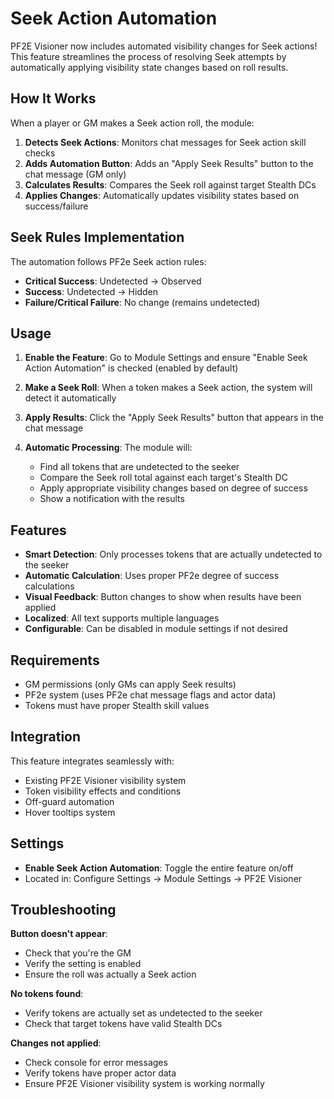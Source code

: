 # Seek Action Automation

PF2E Visioner now includes automated visibility changes for Seek actions! This feature streamlines the process of resolving Seek attempts by automatically applying visibility state changes based on roll results.

## How It Works

When a player or GM makes a Seek action roll, the module:

1. **Detects Seek Actions**: Monitors chat messages for Seek action skill checks
2. **Adds Automation Button**: Adds an "Apply Seek Results" button to the chat message (GM only)
3. **Calculates Results**: Compares the Seek roll against target Stealth DCs
4. **Applies Changes**: Automatically updates visibility states based on success/failure

## Seek Rules Implementation

The automation follows PF2e Seek action rules:

- **Critical Success**: Undetected → Observed
- **Success**: Undetected → Hidden
- **Failure/Critical Failure**: No change (remains undetected)

## Usage

1. **Enable the Feature**: Go to Module Settings and ensure "Enable Seek Action Automation" is checked (enabled by default)

2. **Make a Seek Roll**: When a token makes a Seek action, the system will detect it automatically

3. **Apply Results**: Click the "Apply Seek Results" button that appears in the chat message

4. **Automatic Processing**: The module will:
   - Find all tokens that are undetected to the seeker
   - Compare the Seek roll total against each target's Stealth DC
   - Apply appropriate visibility changes based on degree of success
   - Show a notification with the results

## Features

- **Smart Detection**: Only processes tokens that are actually undetected to the seeker
- **Automatic Calculation**: Uses proper PF2e degree of success calculations
- **Visual Feedback**: Button changes to show when results have been applied
- **Localized**: All text supports multiple languages
- **Configurable**: Can be disabled in module settings if not desired

## Requirements

- GM permissions (only GMs can apply Seek results)
- PF2e system (uses PF2e chat message flags and actor data)
- Tokens must have proper Stealth skill values

## Integration

This feature integrates seamlessly with:

- Existing PF2E Visioner visibility system
- Token visibility effects and conditions
- Off-guard automation
- Hover tooltips system

## Settings

- **Enable Seek Action Automation**: Toggle the entire feature on/off
- Located in: Configure Settings → Module Settings → PF2E Visioner

## Troubleshooting

**Button doesn't appear**:

- Check that you're the GM
- Verify the setting is enabled
- Ensure the roll was actually a Seek action

**No tokens found**:

- Verify tokens are actually set as undetected to the seeker
- Check that target tokens have valid Stealth DCs

**Changes not applied**:

- Check console for error messages
- Verify tokens have proper actor data
- Ensure PF2E Visioner visibility system is working normally
